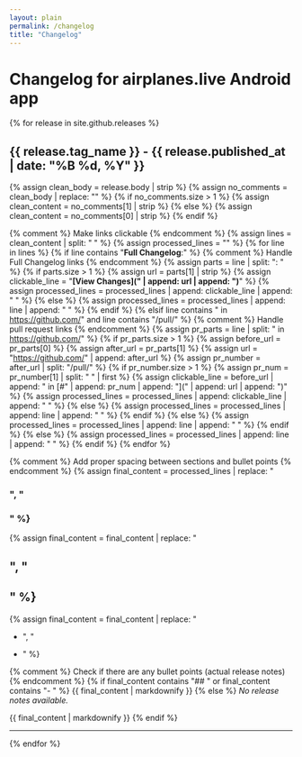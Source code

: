 ```yaml
---
layout: plain
permalink: /changelog
title: "Changelog"
---
```


# Changelog for airplanes.live Android app

{% for release in site.github.releases %}

## {{ release.tag_name }} - {{ release.published_at | date: "%B %d, %Y" }}

{% assign clean_body = release.body | strip %}
{% assign no_comments = clean_body | replace: "<!-- Release notes generated using configuration in .github/release.yml", "" %}
{% assign no_comments = no_comments | split: "-->" %}
{% if no_comments.size > 1 %}
  {% assign clean_content = no_comments[1] | strip %}
{% else %}
  {% assign clean_content = no_comments[0] | strip %}
{% endif %}

{% comment %} Make links clickable {% endcomment %}
{% assign lines = clean_content | split: "
" %}
{% assign processed_lines = "" %}
{% for line in lines %}
  {% if line contains "**Full Changelog**:" %}
    {% comment %} Handle Full Changelog links {% endcomment %}
    {% assign parts = line | split: ": " %}
    {% if parts.size > 1 %}
      {% assign url = parts[1] | strip %}
      {% assign clickable_line = "**[View Changes](" | append: url | append: ")**" %}
      {% assign processed_lines = processed_lines | append: clickable_line | append: "
" %}
    {% else %}
      {% assign processed_lines = processed_lines | append: line | append: "
" %}
    {% endif %}
  {% elsif line contains " in https://github.com/" and line contains "/pull/" %}
    {% comment %} Handle pull request links {% endcomment %}
    {% assign pr_parts = line | split: " in https://github.com/" %}
    {% if pr_parts.size > 1 %}
      {% assign before_url = pr_parts[0] %}
      {% assign after_url = pr_parts[1] %}
      {% assign url = "https://github.com/" | append: after_url %}
      {% assign pr_number = after_url | split: "/pull/" %}
      {% if pr_number.size > 1 %}
        {% assign pr_num = pr_number[1] | split: " " | first %}
        {% assign clickable_line = before_url | append: " in [#" | append: pr_num | append: "](" | append: url | append: ")" %}
        {% assign processed_lines = processed_lines | append: clickable_line | append: "
" %}
      {% else %}
        {% assign processed_lines = processed_lines | append: line | append: "
" %}
      {% endif %}
    {% else %}
      {% assign processed_lines = processed_lines | append: line | append: "
" %}
    {% endif %}
  {% else %}
    {% assign processed_lines = processed_lines | append: line | append: "
" %}
  {% endif %}
{% endfor %}

{% comment %} Add proper spacing between sections and bullet points {% endcomment %}
{% assign final_content = processed_lines | replace: "
### ", "

### " %}
{% assign final_content = final_content | replace: "
## ", "

## " %}
{% assign final_content = final_content | replace: "
- ", "

- " %}

{% comment %} Check if there are any bullet points (actual release notes) {% endcomment %}
{% if final_content contains "## " or final_content contains "- " %}
  {{ final_content | markdownify }}
{% else %}
  *No release notes available.*
  
  {{ final_content | markdownify }}
{% endif %}

---
{% endfor %}
